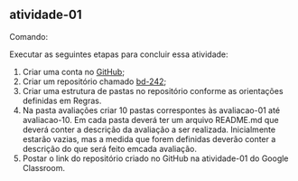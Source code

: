 ## atividade-01

Comando:

Executar as seguintes etapas para concluir essa atividade:
1) Criar uma conta no [GitHub](https://github.com/hellgby);
2) Criar um repositório chamado [bd-242](https://github.com/hellgby/bd-242);
3) Criar uma estrutura de pastas no repositório conforme as orientações definidas em Regras.
4) Na pasta avaliações criar 10 pastas correspontes às avaliacao-01 até avaliacao-10. Em cada pasta deverá ter um arquivo README.md que deverá conter a descrição da avaliação a ser realizada. Inicialmente estarão vazias, mas a medida que forem definidas deverão conter a descrição do que será feito emcada avaliação.
5) Postar o link do repositório criado no GitHub na atividade-01 do Google Classroom.
